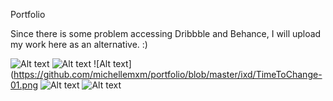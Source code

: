 Portfolio

Since there is some problem accessing Dribbble and Behance, I will upload my work here as an alternative. :)

![Alt text](https://github.com/michellemxm/portfolio/blob/master/ixd/pokemo-01.png)
![Alt text](https://github.com/michellemxm/portfolio/blob/master/ixd/NapQ-01.png)
![Alt text](https://github.com/michellemxm/portfolio/blob/master/ixd/TimeToChange-01.png
![Alt text](https://github.com/michellemxm/portfolio/blob/master/ixd/96SEC-01.png)
![Alt text](https://github.com/michellemxm/portfolio/blob/master/ixd/TheStateOfMind-01.png)
